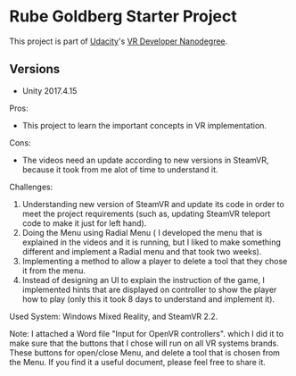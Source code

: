 # Rube Goldberg Starter Project

This project is part of [Udacity](https://www.udacity.com "Udacity - Be in demand")'s [VR Developer Nanodegree](https://www.udacity.com/course/vr-developer-nanodegree--nd017).

## Versions
- Unity 2017.4.15


Pros:
- This project to learn the important concepts in VR implementation.

Cons:
- The videos need an update according to new versions in SteamVR, because it took from me alot of time to understand it.

Challenges:
1. Understanding new version of SteamVR and update its code in order to meet the project requirements (such as, updating SteamVR teleport code to make it just for left hand).
2. Doing the Menu using Radial Menu ( I developed the menu that is explained in the videos and it is running, but I liked to make something different and implement a Radial menu and that took two weeks).
3. Implementing a method to allow a player to delete a tool that they chose it from the menu.
4. Instead of designing an UI to explain the instruction of the game, I implemented hints that are displayed on controller to show the player how to play (only this it took 8 days to understand and implement it).

Used System: 
Windows Mixed Reality, and SteamVR 2.2.

Note: 
I attached a Word file "Input for OpenVR controllers". which I did it to make sure that the buttons that I chose will run on all VR systems brands. These buttons for open/close Menu, and delete a tool that is chosen from the Menu. 
If you find it a useful document, please feel free to share it.  
